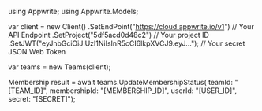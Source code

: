 using Appwrite;
using Appwrite.Models;

var client = new Client()
    .SetEndPoint("https://cloud.appwrite.io/v1") // Your API Endpoint
    .SetProject("5df5acd0d48c2") // Your project ID
    .SetJWT("eyJhbGciOiJIUzI1NiIsInR5cCI6IkpXVCJ9.eyJ..."); // Your secret JSON Web Token

var teams = new Teams(client);

Membership result = await teams.UpdateMembershipStatus(
    teamId: "[TEAM_ID]",
    membershipId: "[MEMBERSHIP_ID]",
    userId: "[USER_ID]",
    secret: "[SECRET]");